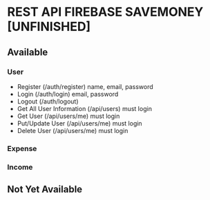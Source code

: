 # REST API FIREBASE SAVEMONEY [UNFINISHED]

## Available

### User

- Register (/auth/register) name, email, password
- Login (/auth/login) email, password
- Logout (/auth/logout)
- Get All User Information (/api/users) must login
- Get User (/api/users/me) must login
- Put/Update User (/api/users/me) must login
- Delete User (/api/users/me) must login

### Expense

### Income

## Not Yet Available
